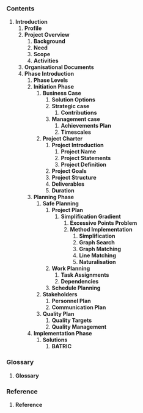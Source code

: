 

<div markdown='1' class="sidebar">

### **Contents**

1.  **Introduction**
    1.  **Profile**
    1.  **Project Overview**
        1.  **Background**
        1.  **Need**
        1.  **Scope**
        1.  **Activities**
    1.  **Organisational Documents**
    1.  **Phase Introduction**
        1.  **Phase Levels**
        1.  **Initiation Phase**
            1.  **Business Case**
                1.  **Solution Options**
                1.  **Strategic case**
                    1.  **Contributions**
                1.  **Management case**
                    1.  **Achievements Plan**
                    1.  **Timescales**
            1.  **Project Charter**
                1.  **Project Introduction**
                    1.  **Project Name**
                    1.  **Project Statements**
                    1.  **Project Definition**
                1.  **Project Goals**
                1.  **Project Structure**
                1.  **Deliverables**
                1.  **Duration**
        1.  **Planning Phase**
            1.  **Safe Planning**
                1.  **Project Plan**
                    1.  **Simplification Gradient**
                        1.  **Excessive Points Problem**
                        1.  **Method Implementation**
                            1.  **Simplification**
                            1.  **Graph Search**
                            1.  **Graph Matching**
                            1.  **Line Matching**
                            1.  **Naturalisation**
                1.  **Work Planning**
                    1.  **Task Assignments**
                    1.  **Dependencies**
                1.  **Schedule Planning**
            1.  **Stakeholders**
                1.  **Personnel Plan**
                1.  **Communication Plan**
            1.  **Quality Plan**
                1.  **Quality Targets**
                1.  **Quality Management**
        1.  **Implementation Phase**
            1. **Solutions**
                1. **BATRIC**


### Glossary

1.  **Glossary**

### Reference

1.  **Reference**

</div>

